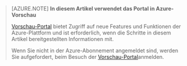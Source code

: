 
> [AZURE.NOTE] **In diesem Artikel verwendet das Portal in Azure-Vorschau**
> 
> [Vorschau-Portal](https://portal.azure.com/) bietet Zugriff auf neue Features und Funktionen der Azure-Plattform und ist erforderlich, wenn die Schritte in diesem Artikel bereitgestellten Informationen mit.
> 
> Wenn Sie nicht in der Azure-Abonnement angemeldet sind, werden Sie aufgefordert, beim Besuch der [Vorschau-Portal](https://portal.azure.com/)anmelden.


